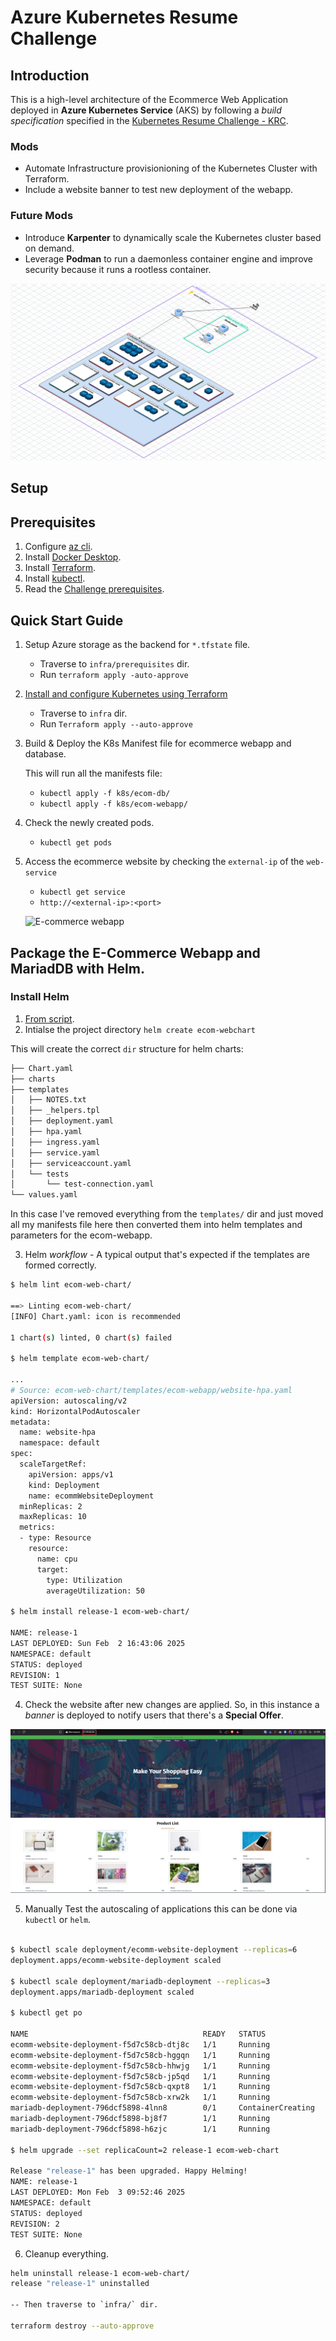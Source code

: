# Azure Kubernetes Resume Challenge

## Introduction

This is a high-level architecture of the Ecommerce Web Application deployed in **Azure Kubernetes Service** (AKS) by following a *build specification* specified in the [Kubernetes Resume Challenge - KRC](https://cloudresumechallenge.dev/docs/extensions/kubernetes-challenge/). 

### Mods

- Automate Infrastructure provisionioning of the Kubernetes Cluster with Terraform.
- Include a website banner to test new deployment of the webapp.

### Future Mods

- Introduce **Karpenter** to dynamically scale the Kubernetes cluster based on demand.
- Leverage **Podman** to run a daemonless container engine and improve security because it runs a rootless container.

![aks-ecomm-webapp](./assets/images/aks_cluster_westus1.png)

## Setup

## Prerequisites

1. Configure [az cli](https://learn.microsoft.com/en-us/cli/azure/install-azure-cli-linux?pivots=apt).
2. Install [Docker Desktop](https://docs.docker.com/desktop/setup/install/windows-install/).
3. Install [Terraform](https://learn.microsoft.com/en-us/azure/developer/terraform/quickstart-configure).
4. Install [kubectl](https://kubernetes.io/docs/tasks/tools/install-kubectl-linux/).
5. Read the [Challenge prerequisites](https://cloudresumechallenge.dev/docs/extensions/kubernetes-challenge/#challenge-guide).

## Quick Start Guide

1. Setup Azure storage as the backend for `*.tfstate` file.

    - Traverse to `infra/prerequisites` dir. 
    - Run `terraform apply -auto-approve` 

2. [Install and configure Kubernetes using Terraform](https://learn.microsoft.com/en-us/azure/aks/learn/quick-kubernetes-deploy-terraform?pivots=development-environment-azure-cli)

    - Traverse to `infra` dir.
    - Run `Terraform apply --auto-approve`

3. Build & Deploy the K8s Manifest file for ecommerce webapp and database.

    This will run all the manifests file:
    - `kubectl apply -f k8s/ecom-db/`
    - `kubectl apply -f k8s/ecom-webapp/`

4. Check the newly created pods.

    - `kubectl get pods`

5. Access the ecommerce website by checking the `external-ip` of the `web-service`

    - `kubectl get service`
    - `http://<external-ip>:<port>`

    ![E-commerce webapp](./assets/images/kk_ecom_webapp.png)

## Package the E-Commerce Webapp and MariadDB with Helm.

### Install Helm

1. [From script](https://helm.sh/docs/intro/install/#from-script).
2. Intialse the project directory `helm create ecom-webchart`

This will create the correct `dir` structure for helm charts:

```bash
├── Chart.yaml
├── charts
├── templates
│   ├── NOTES.txt
│   ├── _helpers.tpl
│   ├── deployment.yaml
│   ├── hpa.yaml
│   ├── ingress.yaml
│   ├── service.yaml
│   ├── serviceaccount.yaml
│   └── tests
│       └── test-connection.yaml
└── values.yaml
```

In this case I've removed everything from the `templates/` dir and just moved all my manifests file here then converted them into helm templates and parameters for the ecom-webapp.

3. Helm *workflow* - A typical output that's expected if the templates are formed correctly.

```bash
$ helm lint ecom-web-chart/

==> Linting ecom-web-chart/
[INFO] Chart.yaml: icon is recommended

1 chart(s) linted, 0 chart(s) failed

$ helm template ecom-web-chart/

...
# Source: ecom-web-chart/templates/ecom-webapp/website-hpa.yaml
apiVersion: autoscaling/v2
kind: HorizontalPodAutoscaler
metadata:
  name: website-hpa
  namespace: default
spec:
  scaleTargetRef:
    apiVersion: apps/v1
    kind: Deployment
    name: ecommWebsiteDeployment
  minReplicas: 2
  maxReplicas: 10
  metrics:
  - type: Resource
    resource:
      name: cpu
      target:
        type: Utilization
        averageUtilization: 50

$ helm install release-1 ecom-web-chart/

NAME: release-1
LAST DEPLOYED: Sun Feb  2 16:43:06 2025
NAMESPACE: default
STATUS: deployed
REVISION: 1
TEST SUITE: None

```

4. Check the website after new changes are applied. So, in this instance a *banner* is deployed to notify users that there's a
**Special Offer**.

![E-commerce webapp-w-banner](./assets/images/kk_ecom_webapp_banner.png)

5. Manually Test the autoscaling of applications this can be done via `kubectl` or `helm`.
```bash

$ kubectl scale deployment/ecomm-website-deployment --replicas=6
deployment.apps/ecomm-website-deployment scaled

$ kubectl scale deployment/mariadb-deployment --replicas=3
deployment.apps/mariadb-deployment scaled

$ kubectl get po

NAME                                       READY   STATUS              RESTARTS   AGE
ecomm-website-deployment-f5d7c58cb-dtj8c   1/1     Running             0          2m41s
ecomm-website-deployment-f5d7c58cb-hggqn   1/1     Running             0          2m41s
ecomm-website-deployment-f5d7c58cb-hhwjg   1/1     Running             0          2m41s
ecomm-website-deployment-f5d7c58cb-jp5qd   1/1     Running             0          12h
ecomm-website-deployment-f5d7c58cb-qxpt8   1/1     Running             0          2m41s
ecomm-website-deployment-f5d7c58cb-xrw2k   1/1     Running             0          2m41s
mariadb-deployment-796dcf5898-4lnn8        0/1     ContainerCreating   0          4s
mariadb-deployment-796dcf5898-bj8f7        1/1     Running             0          4s
mariadb-deployment-796dcf5898-h6zjc        1/1     Running             0          12h

$ helm upgrade --set replicaCount=2 release-1 ecom-web-chart

Release "release-1" has been upgraded. Happy Helming!
NAME: release-1
LAST DEPLOYED: Mon Feb  3 09:52:46 2025
NAMESPACE: default
STATUS: deployed
REVISION: 2
TEST SUITE: None
```

6. Cleanup everything.

```bash
helm uninstall release-1 ecom-web-chart/
release "release-1" uninstalled

-- Then traverse to `infra/` dir.

terraform destroy --auto-approve
```